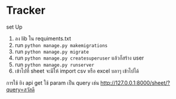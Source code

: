 # Tracker
set Up
  1) ลง lib ใน requiments.txt
  2) run `python manage.py makemigrations`
  3) run `python manage.py migrate`
  4) run `python manage.py createsuperuser` แล้วก็สร้าง user
  5) run `python manage.py runserver`
  6) เข้าไปที่ sheet จะมีให้ import csv หรือ excel บลาๆ เข้าไปได้
  
การใช้
  ยิง api get ใช้ param เป็น query เช่น http://127.0.0.1:8000/sheet/?query=สวัสดี
